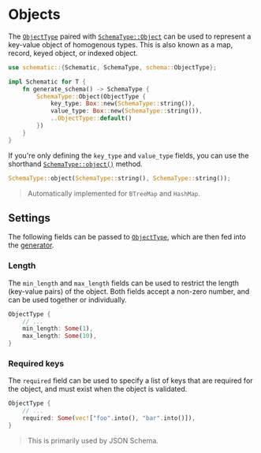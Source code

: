 # Objects

The [`ObjectType`][object] paired with
[`SchemaType::Object`](https://docs.rs/schematic/latest/schematic/enum.SchemaType.html#variant.Object)
can be used to represent a key-value object of homogenous types. This is also known as a map,
record, keyed object, or indexed object.

```rust
use schematic::{Schematic, SchemaType, schema::ObjectType};

impl Schematic for T {
	fn generate_schema() -> SchemaType {
		SchemaType::Object(ObjectType {
			key_type: Box::new(SchemaType::string()),
			value_type: Box::new(SchemaType::string()),
			..ObjectType::default()
		})
	}
}
```

If you're only defining the `key_type` and `value_type` fields, you can use the shorthand
[`SchemaType::object()`](https://docs.rs/schematic/latest/schematic/enum.SchemaType.html#method.object)
method.

```rust
SchemaType::object(SchemaType::string(), SchemaType::string());
```

> Automatically implemented for `BTreeMap` and `HashMap`.

## Settings

The following fields can be passed to [`ObjectType`][object], which are then fed into the
[generator](./generator/index.md).

### Length

The `min_length` and `max_length` fields can be used to restrict the length (key-value pairs) of the
object. Both fields accept a non-zero number, and can be used together or individually.

```rust
ObjectType {
	// ...
	min_length: Some(1),
	max_length: Some(10),
}
```

### Required keys

The `required` field can be used to specify a list of keys that are required for the object, and
must exist when the object is validated.

```rust
ObjectType {
	// ...
	required: Some(vec!["foo".into(), "bar".into()]),
}
```

> This is primarily used by JSON Schema.

[object]: https://docs.rs/schematic/latest/schematic/schema/struct.ObjectType.html
